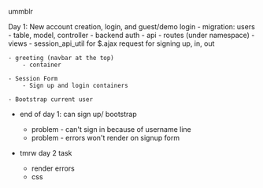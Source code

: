 ummblr

Day 1: New account creation, login, and guest/demo login
    - migration: users
        - table, model, controller
    - backend auth
    - api
        - routes (under namespace)
        - views
        - session_api_util for $.ajax request for signing up, in, out

    - greeting (navbar at the top)
        - container

    - Session Form
        - Sign up and login containers

    - Bootstrap current user

- end of day 1: can sign up/ bootstrap
    - problem - can't sign in because of username line
    - problem - errors won't render on signup form
    
- tmrw day 2 task
    - render errors
    - css